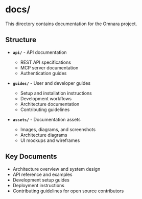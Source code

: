 # docs/

This directory contains documentation for the Omnara project.

## Structure

- **`api/`** - API documentation
  - REST API specifications
  - MCP server documentation
  - Authentication guides

- **`guides/`** - User and developer guides
  - Setup and installation instructions
  - Development workflows
  - Architecture documentation
  - Contributing guidelines

- **`assets/`** - Documentation assets
  - Images, diagrams, and screenshots
  - Architecture diagrams
  - UI mockups and wireframes

## Key Documents

- Architecture overview and system design
- API reference and examples
- Development setup guides
- Deployment instructions
- Contributing guidelines for open source contributors

